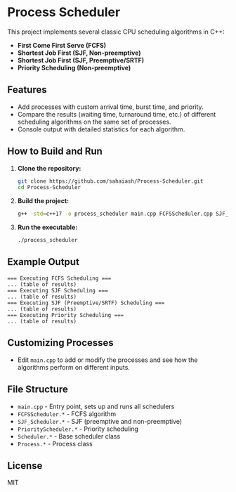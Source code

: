 # Process Scheduler

This project implements several classic CPU scheduling algorithms in C++:

- **First Come First Serve (FCFS)**
- **Shortest Job First (SJF, Non-preemptive)**
- **Shortest Job First (SJF, Preemptive/SRTF)**
- **Priority Scheduling (Non-preemptive)**

## Features
- Add processes with custom arrival time, burst time, and priority.
- Compare the results (waiting time, turnaround time, etc.) of different scheduling algorithms on the same set of processes.
- Console output with detailed statistics for each algorithm.

## How to Build and Run

1. **Clone the repository:**
   ```sh
   git clone https://github.com/sahaiash/Process-Scheduler.git
   cd Process-Scheduler
   ```
2. **Build the project:**
   ```sh
   g++ -std=c++17 -o process_scheduler main.cpp FCFSScheduler.cpp SJF_Scheduler.cpp PriorityScheduler.cpp Scheduler.cpp Process.cpp
   ```
3. **Run the executable:**
   ```sh
   ./process_scheduler
   ```

## Example Output
```
=== Executing FCFS Scheduling ===
... (table of results)
=== Executing SJF Scheduling ===
... (table of results)
=== Executing SJF (Preemptive/SRTF) Scheduling ===
... (table of results)
=== Executing Priority Scheduling ===
... (table of results)
```

## Customizing Processes
- Edit `main.cpp` to add or modify the processes and see how the algorithms perform on different inputs.

## File Structure
- `main.cpp` - Entry point, sets up and runs all schedulers
- `FCFSScheduler.*` - FCFS algorithm
- `SJF_Scheduler.*` - SJF (preemptive and non-preemptive)
- `PriorityScheduler.*` - Priority scheduling
- `Scheduler.*` - Base scheduler class
- `Process.*` - Process class

## License
MIT 